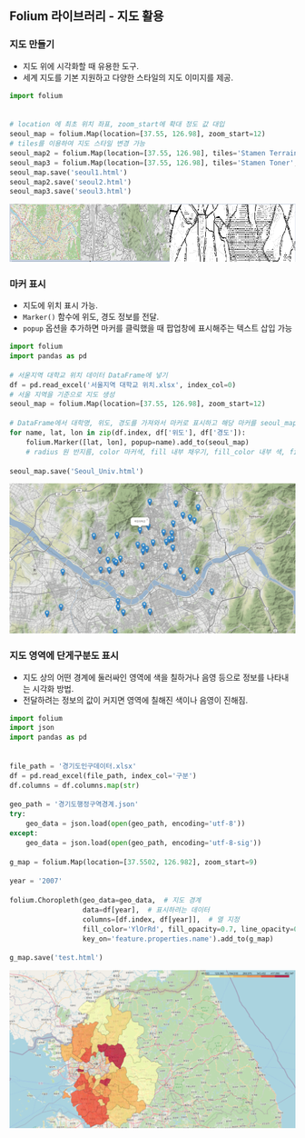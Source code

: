 ## Folium 라이브러리 - 지도 활용

### 지도 만들기
- 지도 위에 시각화할 때 유용한 도구.
- 세계 지도를 기본 지원하고 다양한 스타일의 지도 이미지를 제공.
```python
import folium


# location 에 최초 위치 좌표, zoom_start에 확대 정도 값 대입
seoul_map = folium.Map(location=[37.55, 126.98], zoom_start=12)
# tiles를 이용하여 지도 스타일 변경 가능
seoul_map2 = folium.Map(location=[37.55, 126.98], tiles='Stamen Terrain', zoom_start=15)
seoul_map3 = folium.Map(location=[37.55, 126.98], tiles='Stamen Toner', zoom_start=15)
seoul_map.save('seoul1.html')
seoul_map2.save('seoul2.html')
seoul_map3.save('seoul3.html')
```
![](https://github.com/KangJuSeong/PandasStudy/blob/main/img/Folium_1.png)

### 마커 표시
- 지도에 위치 표시 가능.
- `Marker()` 함수에 위도, 경도 정보를 전달.
- `popup` 옵션을 추가하면 마커를 클릭했을 때 팝업창에 표시해주는 텍스트 삽입 가능
```python
import folium
import pandas as pd

# 서욷지역 대학교 위치 데이터 DataFrame에 넣기
df = pd.read_excel('서울지역 대학교 위치.xlsx', index_col=0)
# 서울 지역을 기준으로 지도 생성
seoul_map = folium.Map(location=[37.55, 126.98], zoom_start=12)

# DataFrame에서 대학명, 위도, 경도를 가져와서 마커로 표시하고 해당 마커를 seoul_map에 추가
for name, lat, lon in zip(df.index, df['위도'], df['경도']):
    folium.Marker([lat, lon], popup=name).add_to(seoul_map)
    # radius 원 반지름, color 마커색, fill 내부 채우기, fill_color 내부 색, fill_opacity 투명도, popup 팝업 내용

seoul_map.save('Seoul_Univ.html')
```
![](https://github.com/KangJuSeong/PandasStudy/blob/main/img/Folium_2.png)

### 지도 영역에 단게구분도 표시
- 지도 상의 어떤 경계에 둘러싸인 영역에 색을 칠하거나 음영 등으로 정보를 나타내는 시각화 방법.
- 전달하려는 정보의 값이 커지면 영역에 칠해진 색이나 음영이 진해짐.
```python
import folium
import json
import pandas as pd


file_path = '경기도인구데이터.xlsx'
df = pd.read_excel(file_path, index_col='구분')
df.columns = df.columns.map(str)

geo_path = '경기도행정구역경계.json'
try:
    geo_data = json.load(open(geo_path, encoding='utf-8'))
except:
    geo_data = json.load(open(geo_path, encoding='utf-8-sig'))

g_map = folium.Map(location=[37.5502, 126.982], zoom_start=9)

year = '2007'

folium.Choropleth(geo_data=geo_data,  # 지도 경계
                  data=df[year],  # 표시하려는 데이터
                  columns=[df.index, df[year]],  # 열 지정
                  fill_color='YlOrRd', fill_opacity=0.7, line_opacity=0.3,
                  key_on='feature.properties.name').add_to(g_map)

g_map.save('test.html')
```
![](https://github.com/KangJuSeong/PandasStudy/blob/main/img/Folium_3.png)